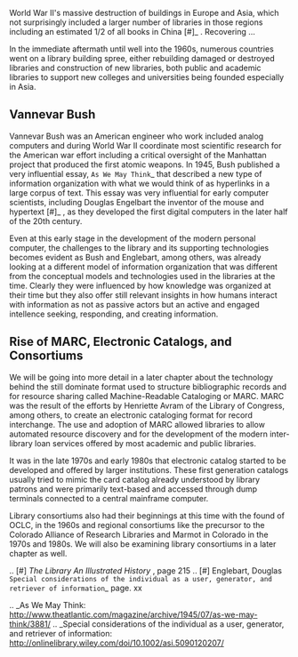 World War II's massive destruction of buildings in Europe and Asia, which not 
surprisingly included a larger number of libraries in those regions including 
an estimated 1/2 of all books in China [#]_ . Recovering ... 

In the immediate aftermath until well into the 1960s, numerous countries 
went on a library building spree, either rebuilding damaged or destroyed
libraries and construction of new libraries, both public and academic 
libraries to support new colleges and universities being founded especially
in Asia. 

Vannevar Bush
-------------
Vannevar Bush was an American engineer who work included analog computers
and during World War II coordinate most scientific research for the American
war effort including a critical oversight of the Manhattan project that 
produced the first atomic weapons. In 1945, Bush published a very influential
essay, `As We May Think`_ that described a new type of information
organization with what we would think of as hyperlinks in a large corpus of
text. This essay was very influential for early computer scientists, including
Douglas Engelbart the inventor of the mouse and hypertext [#]_ , as they 
developed the first digital computers in the later half of the 20th century.

Even at this early stage in the development of the modern personal computer, 
the challenges to the library and its supporting technologies becomes evident
as Bush and Englebart, among others, was already looking at a different model
of information organization that was different from the conceptual models and
technologies used in the libraries at the time. Clearly they were influenced by 
how knowledge was organized at their time but they also offer still relevant 
insights in how humans interact with information as not as passive actors but
an active and engaged intellence seeking, responding, and creating information.

Rise of MARC, Electronic Catalogs, and Consortiums
--------------------------------------------------
We will be going into more detail in a later chapter about the technology behind
the still dominate format used to structure bibliographic records and for resource
sharing called Machine-Readable Cataloging or MARC. MARC was the result of the efforts
by Henriette Avram of the Library of Congress, among others, to create an electronic
cataloging format for record interchange. The use and adoption of MARC allowed libraries
to allow automated resource discovery and for the development of the modern inter-library
loan services offered by most academic and public libraries. 

It was in the late 1970s and early 1980s that electronic catalog started to be developed and
offered by larger institutions. These first generation catalogs usually tried to mimic
the card catalog already understood by library patrons and were primarily text-based and 
accessed through dump terminals connected to a central mainframe computer. 

Library consortiums also had their beginnings at this time with the found of OCLC, in the 
1960s and regional consortiums like the precursor to the Colorado Alliance of Research 
Libraries and Marmot in Colorado in the 1970s and 1980s. We will also be examining library 
consortiums in a later chapter as well.

.. [#] *The Library An Illustrated History* , page 215
.. [#] Englebart, Douglas `Special considerations of the individual as a user, generator, and retriever of information`_ page. xx


.. _As We May Think: http://www.theatlantic.com/magazine/archive/1945/07/as-we-may-think/3881/
.. _Special considerations of the individual as a user, generator, and retriever of information: http://onlinelibrary.wiley.com/doi/10.1002/asi.5090120207/


